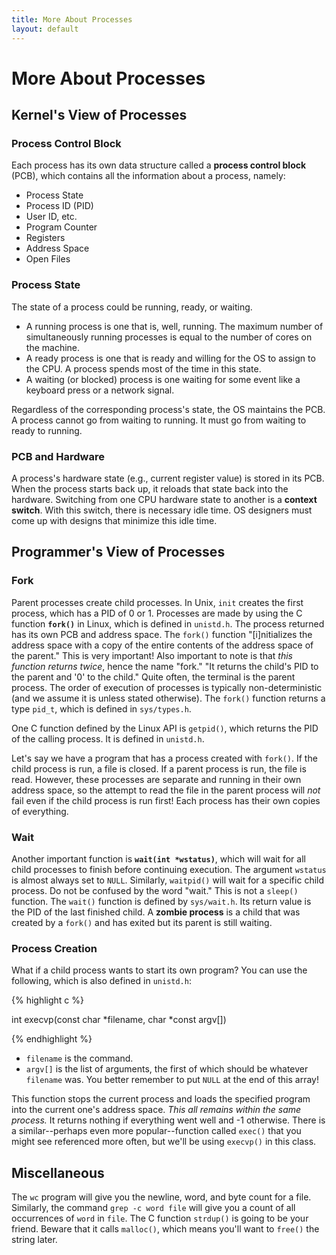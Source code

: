 ```yaml
---
title: More About Processes
layout: default
---
```


# More About Processes

## Kernel's View of Processes

### Process Control Block

Each process has its own data structure called a **process control block** (PCB), which contains all the information about a process, namely:

- Process State
- Process ID (PID)
- User ID, etc.
- Program Counter
- Registers
- Address Space
- Open Files

### Process State

The state of a process could be running, ready, or waiting.

- A running process is one that is, well, running. The maximum number of simultaneously running processes is equal to the number of cores on the machine.
- A ready process is one that is ready and willing for the OS to assign to the CPU. A process spends most of the time in this state.
- A waiting (or blocked) process is one waiting for some event like a keyboard press or a network signal.

Regardless of the corresponding process's state, the OS maintains the PCB. A process cannot go from waiting to running. It must go from waiting to ready to running.

### PCB and Hardware

A process's hardware state (e.g., current register value) is stored in its PCB. When the process starts back up, it reloads that state back into the hardware. Switching from one CPU hardware state to another is a **context switch**. With this switch, there is necessary idle time. OS designers must come up with designs that minimize this idle time.

## Programmer's View of Processes

### Fork

Parent processes create child processes. In Unix, `init` creates the first process, which has a PID of 0 or 1. Processes are made by using the C function **`fork()`** in Linux, which is defined in `unistd.h`. The process returned has its own PCB and address space. The `fork()` function "[i]nitializes the address space with a copy of the entire contents of the address space of the parent." This is very important! Also important to note is that *this function returns twice*, hence the name "fork." "It returns the child's PID to the parent and '0' to the child." Quite often, the terminal is the parent process. The order of execution of processes is typically non-deterministic (and we assume it is unless stated otherwise). The `fork()` function returns a type `pid_t`, which is defined in `sys/types.h`.

One C function defined by the Linux API is `getpid()`, which returns the PID of the calling process. It is defined in `unistd.h`.

Let's say we have a program that has a process created with `fork()`. If the child process is run, a file is closed. If a parent process is run, the file is read. However, these processes are separate and running in their own address space, so the attempt to read the file in the parent process will *not* fail even if the child process is run first! Each process has their own copies of everything.

### Wait

Another important function is **`wait(int *wstatus)`**, which will wait for all child processes to finish before continuing execution. The argument `wstatus` is almost always set to `NULL`. Similarly, `waitpid()` will wait for a specific child process. Do not be confused by the word "wait." This is not a `sleep()` function. The `wait()` function is defined by `sys/wait.h`. Its return value is the PID of the last finished child. A **zombie process** is a child that was created by a `fork()` and has exited but its parent is still waiting.

### Process Creation

What if a child process wants to start its own program? You can use the following, which is also defined in `unistd.h`:

{% highlight c %}

int execvp(const char *filename, char *const argv[])

{% endhighlight %}

- `filename` is the command.
- `argv[]` is the list of arguments, the first of which should be whatever `filename` was. You better remember to put `NULL` at the end of this array!

This function stops the current process and loads the specified program into the current one's address space. *This all remains within the same process.* It returns nothing if everything went well and -1 otherwise. There is a similar--perhaps even more popular--function called `exec()` that you might see referenced more often, but we'll be using `execvp()` in this class.

## Miscellaneous

The `wc` program will give you the newline, word, and byte count for a file. Similarly, the command `grep -c word file` will give you a count of all occurrences of `word` in `file`. The C function `strdup()` is going to be your friend. Beware that it calls `malloc()`, which means you'll want to `free()` the string later.
